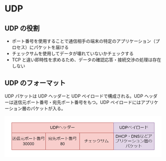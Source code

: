 # UDP

## UDP の役割

- ポート番号を使用することで通信相手の端末の特定のアプリケーション（プロセス）にパケットを届ける
- チェックサムを使用してデータが壊れていないかチェックする
- TCP と違い即時性を求めるため、データの確認応答・接続交渉の処理は存在しない

## UDP のフォーマット

UDP パケットは UDP ヘッダーと UDP ペイロードで構成される。UDP ヘッダーは送信元ポート番号・宛先ポート番号をもつ。UDP ペイロードにはアプリケーション層のパケットが入る。

![UDP](../image/ネットワーク技術入門-UDP.drawio.png)
